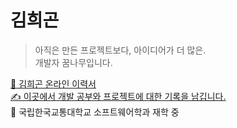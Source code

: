 # 김희곤

> 아직은 만든 프로젝트보다, 아이디어가 더 많은. <br>
개발자 꿈나무입니다. <br>

[📜 김희곤 온라인 이력서](https://florentine-march-87e.notion.site/19ead81f328d80cebb2ee924f4517800) <br>
[✍️ 이곳에서 개발 공부와 프로젝트에 대한 기록을 남깁니다.](https://velog.io/@heegonkim_/) <br>
🏫 국립한국교통대학교 소프트웨어학과 재학 중 <br>

